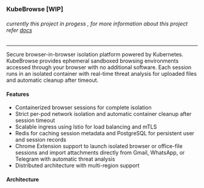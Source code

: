 ### KubeBrowse [WIP] 

###### currently this project in progess , for more information about this project refer [docs](https://github.com/browsersec/KubeBrowse/tree/main/docs/)
---

Secure browser-in-browser isolation platform powered by Kubernetes. KubeBrowse provides ephemeral sandboxed browsing environments accessed through your browser with no additional software. Each session runs in an isolated container with real-time threat analysis for uploaded files and automatic cleanup after timeout.

#### Features
- Containerized browser sessions for complete isolation
- Strict per-pod network isolation and automatic container cleanup after session timeout
- Scalable ingress using Istio for load balancing and mTLS
- Redis for caching session metadata and PostgreSQL for persistent user and session records
- Chrome Extension support to launch isolated browser or office-file sessions and import attachments directly from Gmail, WhatsApp, or Telegram with automatic threat analysis
- Distributed architecture with multi-region support


#### Architecture
